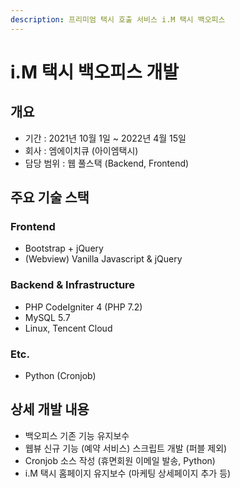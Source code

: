 ```yaml
---
description: 프리미엄 택시 호출 서비스 i.M 택시 백오피스
---
```


# i.M 택시 백오피스 개발

## 개요

* 기간 : 2021년 10월 1일 \~ 2022년 4월 15일
* 회사 : 엠에이치큐 (아이엠택시)
* 담당 범위 : 웹 풀스택 (Backend, Frontend)



## 주요 기술 스택

### Frontend

* Bootstrap + jQuery
* (Webview) Vanilla Javascript & jQuery

### Backend & Infrastructure

* PHP CodeIgniter 4 (PHP 7.2)
* MySQL 5.7
* Linux, Tencent Cloud

### Etc.

* Python (Cronjob)



## 상세 개발 내용

* 백오피스 기존 기능 유지보수
* 웹뷰 신규 기능 (예약 서비스) 스크립트 개발 (퍼블 제외)
* Cronjob 소스 작성 (휴면회원 이메일 발송, Python)
* i.M 택시 홈페이지 유지보수 (마케팅 상세페이지 추가 등)

